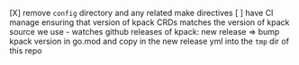 [X] remove `config` directory and any related make directives
[ ] have CI manage ensuring that version of kpack CRDs matches the version of
kpack source we use
    - watches github releases of kpack: new release => bump kpack version in
      go.mod and copy in the new release yml into the `tmp` dir of this repo
